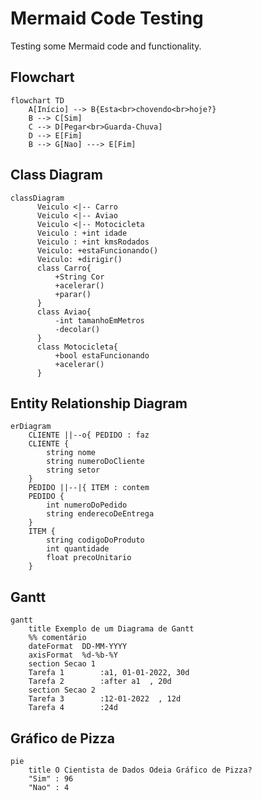 # Mermaid Code Testing

Testing some Mermaid code and functionality.

## Flowchart

```mermaid
flowchart TD
    A[Início] --> B{Esta<br>chovendo<br>hoje?}
    B --> C[Sim]
    C --> D[Pegar<br>Guarda-Chuva]
    D --> E[Fim]
    B --> G[Nao] ---> E[Fim]
```


## Class Diagram

```mermaid
classDiagram
      Veiculo <|-- Carro
      Veiculo <|-- Aviao
      Veiculo <|-- Motocicleta
      Veiculo : +int idade
      Veiculo : +int kmsRodados
      Veiculo: +estaFuncionando()
      Veiculo: +dirigir()
      class Carro{
          +String Cor
          +acelerar()
          +parar()
      }
      class Aviao{
          -int tamanhoEmMetros
          -decolar()
      }
      class Motocicleta{
          +bool estaFuncionando
          +acelerar()
      }
```


## Entity Relationship Diagram

```mermaid
erDiagram
    CLIENTE ||--o{ PEDIDO : faz
    CLIENTE {
        string nome
        string numeroDoCliente
        string setor
    }
    PEDIDO ||--|{ ITEM : contem
    PEDIDO {
        int numeroDoPedido
        string enderecoDeEntrega
    }
    ITEM {
        string codigoDoProduto
        int quantidade
        float precoUnitario
    }
```


## Gantt

```mermaid
gantt
    title Exemplo de um Diagrama de Gantt
    %% comentário
    dateFormat  DD-MM-YYYY
    axisFormat  %d-%b-%Y
    section Secao 1
    Tarefa 1        :a1, 01-01-2022, 30d
    Tarefa 2        :after a1  , 20d
    section Secao 2
    Tarefa 3        :12-01-2022  , 12d
    Tarefa 4        :24d
```


## Gráfico de Pizza

```mermaid
pie
    title O Cientista de Dados Odeia Gráfico de Pizza?
    "Sim" : 96
    "Nao" : 4
```
